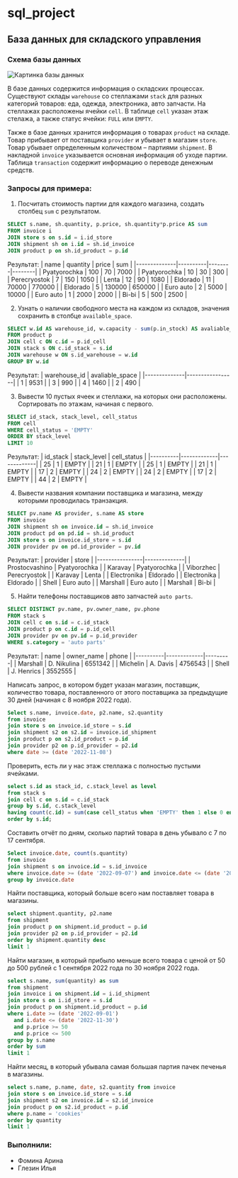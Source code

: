 # sql_project
## База данных для складского управления
### Схема базы данных
  ![Картинка базы данных](https://drive.google.com/uc?id=1x59jzmMItcwBY0PtwJDJdLzg7llnawt6)
  

  В базе данных содержится информация о складских процессах. Существуют склады `warehouse` со стеллажами `stack` для разных категорий товаров: еда, одежда, электроника, авто запчасти. На стеллажах расположены ячейки `cell`. В таблице `cell` указан этаж стелажа, а также статус ячейки: `FULL` или `EMPTY`.
  
  Также в базе данных хранится информация о товарах `product` на складе. Товар прибывает от поставщика `provider` и убывает в магазин `store`. Товар убывает определенным количеством – партиями `shipment`. В накладной `invoice` указывается основная информация об уходе партии. Таблица `transaction` содержит информацию о переводе денежным средств.   
### Запросы для примера:

1.  Посчитать стоимость партии для каждого магазина, создать столбец `sum` с результатом. 
```sql
SELECT s.name, sh.quantity, p.price, sh.quantity*p.price AS sum
FROM invoice i
JOIN store s on s.id = i.id_store
JOIN shipment sh on i.id = sh.id_invoice
JOIN product p on sh.id_product = p.id
```
Результат:
| name         | quantity | price  | sum    |
|--------------|----------|--------|--------|
| Pyatyorochka | 100      | 70     | 7000   |
| Pyatyorochka | 10       | 30     | 300    |
| Perecryostok | 7        | 150    | 1050   |
| Lenta        | 12       | 90     | 1080   |
| Eldorado     | 11       | 70000  | 770000 |
| Eldorado     | 5        | 130000 | 650000 |
| Euro auto    | 2        | 5000   | 10000  |
| Euro auto    | 1        | 2000   | 2000   |
| Bi-bi        | 5        | 500    | 2500   |


2. Узнать о наличии свободного места на каждом из складов, значения сохранить в столбце `available_space`.
```sql
SELECT w.id AS warehouse_id, w.capacity - sum(p.in_stock) AS avaliable_space
FROM product p
JOIN cell c ON c.id = p.id_cell
JOIN stack s ON c.id_stack = s.id
JOIN warehouse w ON s.id_warehouse = w.id
GROUP BY w.id
```
Результат:
| warehouse_id | avaliable_space |
|--------------|-----------------|
| 1            | 9531            |
| 3            | 990             |
| 4            | 1460            |
| 2            | 490             |


3. Вывести 10 пустых ячеек и стеллажи, на которых они расположены. Сортировать по этажам, начиная с первого. 
```sql
SELECT id_stack, stack_level, cell_status
FROM cell
WHERE cell_status = 'EMPTY'
ORDER BY stack_level
LIMIT 10
```
Результат:
| id_stack | stack_level | cell_status |
|----------|-------------|-------------|
| 25       | 1           | EMPTY       |
| 21       | 1           | EMPTY       |
| 25       | 1           | EMPTY       |
| 21       | 1           | EMPTY       |
| 17       | 2           | EMPTY       |
| 24       | 2           | EMPTY       |
| 24       | 2           | EMPTY       |
| 17       | 2           | EMPTY       |
| 44       | 2           | EMPTY       |

4. Вывести названия компании поставщика и магазина, между которыми проводилась транзакция.
```sql
SELECT pv.name AS provider, s.name AS store
FROM invoice
JOIN shipment sh on invoice.id = sh.id_invoice
JOIN product pd on pd.id = sh.id_product
JOIN store s on invoice.id_store = s.id
JOIN provider pv on pd.id_provider = pv.id
```
Результат:
| provider       | store        |
|----------------|--------------|
| Prostocvashino | Pyatyorochka |
| Karavay        | Pyatyorochka |
| Viborzhec      | Perecryostok |
| Karavay        | Lenta        |
| Electronika    | Eldorado     |
| Electronika    | Eldorado     |
| Shell          | Euro auto    |
| Marshall       | Euro auto    |
| Marshall       | Bi-bi        |


5. Найти телефоны поставщиков авто запчастей `auto parts`.
```sql
SELECT DISTINCT pv.name, pv.owner_name, pv.phone
FROM stack s
JOIN cell c on s.id = c.id_stack
JOIN product p on c.id = p.id_cell
JOIN provider pv on pv.id = p.id_provider
WHERE s.category = 'auto parts'
```
Результат:
| name     | owner_name  | phone   |
|----------|-------------|---------|
| Marshall | D. Nikulina | 6551342 |
| Michelin | A. Davis    | 4756543 |
| Shell    | J. Henrics  | 3552555 |

Написать запрос, в котором будет указан магазин, поставщик, количество товара, поставленного от этого поставщика за предыдущие 30 дней (начиная с 8 ноября 2022 года). 

```sql
Select s.name, invoice.date, p2.name, s2.quantity
from invoice
join store s on invoice.id_store = s.id
join shipment s2 on s2.id = invoice.id_shipment
join product p on s2.id_product = p.id
join provider p2 on p.id_provider = p2.id
where date >= (date '2022-11-08')
```

Проверить, есть ли у нас этаж стеллажа с полностью пустыми ячейками. 

```sql
select s.id as stack_id, c.stack_level as level
from stack s
join cell c on s.id = c.id_stack
group by s.id, c.stack_level
having count(c.id) = sum(case cell_status when 'EMPTY' then 1 else 0 end)
order by s.id;
```

Составить отчёт по дням, сколько партий товара в день убывало с 7 по 17 сентября. 

```sql
Select invoice.date, count(s.quantity)
from invoice
join shipment s on invoice.id = s.id_invoice
where invoice.date >= (date '2022-09-07') and invoice.date <= (date '2022-09-17')
group by invoice.date
```

Найти поставщика, который больше всего нам поставляет товара в магазины.

```sql
select shipment.quantity, p2.name
from shipment
join product p on shipment.id_product = p.id
join provider p2 on p.id_provider = p2.id
order by shipment.quantity desc
limit 1
```
Найти магазин, в который прибыло меньше всего товара с ценой от 50 до 500 рублей с 1 сентября 2022 года по 30 ноября 2022 года.

```sql
select s.name, sum(quantity) as sum
from shipment
join invoice i on shipment.id = i.id_shipment
join store s on i.id_store = s.id
join product p on shipment.id_product = p.id
where i.date >= (date '2022-09-01')
  and i.date <= (date '2022-11-30')
  and p.price >= 50
  and p.price <= 500
group by s.name
order by sum
limit 1
```

Найти месяц, в который убывала самая большая партия пачек печенья в магазины.

```sql
select s.name, p.name, date, s2.quantity from invoice
join store s on invoice.id_store = s.id
join shipment s2 on invoice.id = s2.id_invoice
join product p on s2.id_product = p.id
where p.name = 'cookies'
order by quantity
limit 1
```
### Выполнили:
- Фомина Арина
- Глезин Илья
